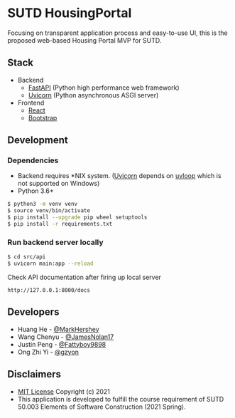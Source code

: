# SUTD HousingPortal

Focusing on transparent application process and easy-to-use UI, this is the proposed web-based Housing Portal MVP for SUTD.

## Stack

-   Backend
    -   [FastAPI](https://fastapi.tiangolo.com/) (Python high performance web framework)
    -   [Uvicorn](https://www.uvicorn.org/) (Python asynchronous ASGI server)
-   Frontend
    -   [React](https://reactjs.org/)
    -   [Bootstrap](https://getbootstrap.com/)

## Development

### Dependencies

-   Backend requires \*NIX system. ([Uvicorn](https://www.uvicorn.org/) depends on [uvloop](https://github.com/MagicStack/uvloop) which is not supported on Windows)
-   Python 3.6+

```bash
$ python3 -m venv venv
$ source venv/bin/activate
$ pip install --upgrade pip wheel setuptools
$ pip install -r requirements.txt
```

### Run backend server locally

```bash
$ cd src/api
$ uvicorn main:app --reload
```

Check API documentation after firing up local server

```
http://127.0.0.1:8000/docs
```

## Developers

-   Huang He - [@MarkHershey](https://github.com/MarkHershey)
-   Wang Chenyu - [@JamesNolan17](https://github.com/JamesNolan17)
-   Justin Peng - [@Fattyboy9898](https://github.com/Fattyboy9898)
-   Ong Zhi Yi - [@gzyon](https://github.com/gzyon)

## Disclaimers

-   [MIT License](LICENSE) Copyright (c) 2021
-   This application is developed to fulfill the course requirement of SUTD 50.003 Elements of Software Construction (2021 Spring).
